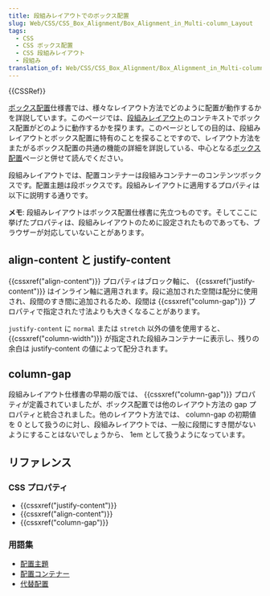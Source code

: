 ```yaml
---
title: 段組みレイアウトでのボックス配置
slug: Web/CSS/CSS_Box_Alignment/Box_Alignment_in_Multi-column_Layout
tags:
  - CSS
  - CSS ボックス配置
  - CSS 段組みレイアウト
  - 段組み
translation_of: Web/CSS/CSS_Box_Alignment/Box_Alignment_in_Multi-column_Layout
---
```

<p>{{CSSRef}}</p>

<p class="summary"><a href="/ja/docs/Web/CSS/CSS_Box_Alignment">ボックス配置</a>仕様書では、様々なレイアウト方法でどのように配置が動作するかを詳説しています。このページでは、<a href="/ja/docs/Web/CSS/CSS_Columns">段組みレイアウト</a>のコンテキストでボックス配置がどのように動作するかを探ります。このページとしての目的は、段組みレイアウトとボックス配置に特有のことを探ることですので、レイアウト方法をまたがるボックス配置の共通の機能の詳細を詳説している、中心となる<a href="/ja/docs/Web/CSS/CSS_Box_Alignment">ボックス配置</a>ページと併せて読んでください。</p>

<p>段組みレイアウトでは、配置コンテナーは段組みコンテナーのコンテンツボックスです。配置主題は段ボックスです。段組みレイアウトに適用するプロパティは以下に説明する通りです。</p>

<div class="note">
<p><strong>メモ</strong>: 段組みレイアウトはボックス配置仕様書に先立つものです。そしてここに挙げたプロパティは、段組みレイアウトのために設定されたものであっても、ブラウザーが対応していないことがあります。</p>
</div>

<h2 id="align-content_and_justify-content" name="align-content_and_justify-content">align-content と justify-content</h2>

<p>{{cssxref("align-content")}} プロパティはブロック軸に、 {{cssxref("justify-content")}} はインライン軸に適用されます。段に追加された空間は配分に使用され、段間のすき間に追加されるため、段間は {{cssxref("column-gap")}} プロパティで指定された寸法よりも大きくなることがあります。</p>

<p><code>justify-content</code> に <code>normal</code> または <code>stretch</code> 以外の値を使用すると、 {{cssxref("column-width")}} が指定された段組みコンテナーに表示し、残りの余白は justify-content の値によって配分されます。</p>

<h2 id="column-gap">column-gap</h2>

<p>段組みレイアウト仕様書の早期の版では、 {{cssxref("column-gap")}} プロパティが定義されていましたが、ボックス配置では他のレイアウト方法の gap プロパティと統合されました。他のレイアウト方法では、 column-gap の初期値を 0 として扱うのに対し、段組みレイアウトでは、一般に段間にすき間がないようにすることはないでしょうから、 1em として扱うようになっています。</p>

<h2 id="Reference" name="Reference">リファレンス</h2>

<h3 id="CSS_Properties" name="CSS_Properties">CSS プロパティ</h3>

<div class="index">
<ul>
 <li>{{cssxref("justify-content")}}</li>
 <li>{{cssxref("align-content")}}</li>
 <li>{{cssxref("column-gap")}}</li>
</ul>
</div>

<h3 id="Glossary_Entries" name="Glossary_Entries">用語集</h3>

<div class="index">
<ul>
 <li><a href="/ja/docs/Glossary/Alignment_Subject">配置主題</a></li>
 <li><a href="/ja/docs/Glossary/Alignment_Container">配置コンテナー</a></li>
 <li><a href="/ja/docs/Glossary/Fallback_Alignment">代替配置</a></li>
</ul>
</div>
